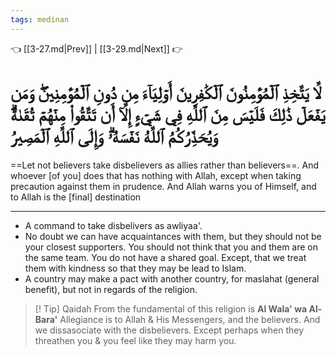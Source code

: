 ```yaml
---
tags: medinan
---
```


👈 [[3-27.md|Prev]] | [[3-29.md|Next]] 👉

# لَّا يَتَّخِذِ ٱلۡمُؤۡمِنُونَ ٱلۡكَٰفِرِينَ أَوۡلِيَآءَ مِن دُونِ ٱلۡمُؤۡمِنِينَۖ وَمَن يَفۡعَلۡ ذَٰلِكَ فَلَيۡسَ مِنَ ٱللَّهِ فِي شَيۡءٍ إِلَّآ أَن تَتَّقُواْ مِنۡهُمۡ تُقَىٰةٗۗ وَيُحَذِّرُكُمُ ٱللَّهُ نَفۡسَهُۥۗ وَإِلَى ٱللَّهِ ٱلۡمَصِيرُ

==Let not believers take disbelievers as allies rather than believers==. And whoever [of you] does that has nothing with Allah, except when taking precaution against them in prudence. And Allah warns you of Himself, and to Allah is the [final] destination

---
- A command to take disbelivers as awliyaa'.
- No doubt we can have acquaintances with them, but they should not be your closest supporters. You should not think that you and them are on the same team. You do not have a shared goal. Except, that we treat them with kindness so that they may be lead to Islam.
- A country may make a pact with another country, for maslahat (general benefit), but not in regards of the religion. 

>[! Tip] Qaidah
> From the fundamental of this religion is **Al Wala' wa Al-Bara'**
> Allegiance is to Allah & His Messengers, and the believers. And we dissasociate with the disbelievers. Except perhaps when they threathen you & you feel like they may harm you.

